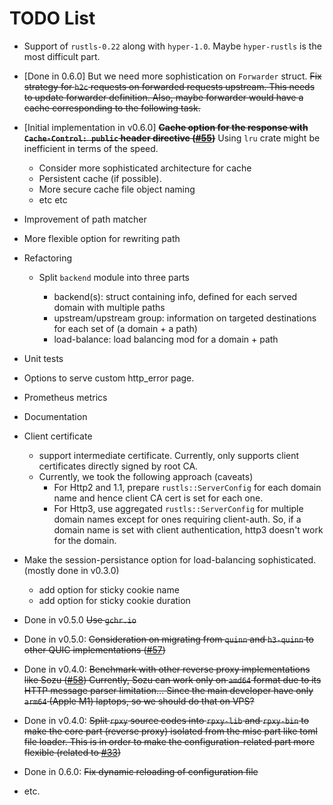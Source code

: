 # TODO List

- Support of `rustls-0.22` along with `hyper-1.0`. Maybe `hyper-rustls` is the most difficult part.
- [Done in 0.6.0] But we need more sophistication on `Forwarder` struct. ~~Fix strategy for `h2c` requests on forwarded requests upstream. This needs to update forwarder definition. Also, maybe forwarder would have a cache corresponding to the following task.~~
- [Initial implementation in v0.6.0] ~~**Cache option for the response with `Cache-Control: public` header directive ([#55](https://github.com/junkurihara/rust-rpxy/issues/55))**~~ Using `lru` crate might be inefficient in terms of the speed.
  - Consider more sophisticated architecture for cache
  - Persistent cache (if possible).
  - More secure cache file object naming
  - etc etc
- Improvement of path matcher
- More flexible option for rewriting path
- Refactoring

  - Split `backend` module into three parts

    - backend(s): struct containing info, defined for each served domain with multiple paths
    - upstream/upstream group: information on targeted destinations for each set of (a domain + a path)
    - load-balance: load balancing mod for a domain + path

- Unit tests
- Options to serve custom http_error page.
- Prometheus metrics
- Documentation
- Client certificate
  - support intermediate certificate. Currently, only supports client certificates directly signed by root CA.
  - Currently, we took the following approach (caveats)
    - For Http2 and 1.1, prepare `rustls::ServerConfig` for each domain name and hence client CA cert is set for each one.
    - For Http3, use aggregated `rustls::ServerConfig` for multiple domain names except for ones requiring client-auth. So, if a domain name is set with client authentication, http3 doesn't work for the domain.
- Make the session-persistance option for load-balancing sophisticated. (mostly done in v0.3.0)
  - add option for sticky cookie name
  - add option for sticky cookie duration

- Done in v0.5.0 ~~Use `gchr.io`~~
- Done in v0.5.0:
  ~~Consideration on migrating from `quinn` and `h3-quinn` to other QUIC implementations ([#57](https://github.com/junkurihara/rust-rpxy/issues/57))~~
- Done in v0.4.0:
  ~~Benchmark with other reverse proxy implementations like Sozu ([#58](https://github.com/junkurihara/rust-rpxy/issues/58)) Currently, Sozu can work only on `amd64` format due to its HTTP message parser limitation... Since the main developer have only `arm64` (Apple M1) laptops, so we should do that on VPS?~~
- Done in v0.4.0:
  ~~Split `rpxy` source codes into `rpxy-lib` and `rpxy-bin` to make the core part (reverse proxy) isolated from the misc part like toml file loader. This is in order to make the configuration-related part more flexible (related to [#33](https://github.com/junkurihara/rust-rpxy/issues/33))~~
- Done in 0.6.0:
  ~~Fix dynamic reloading of configuration file~~

- etc.
